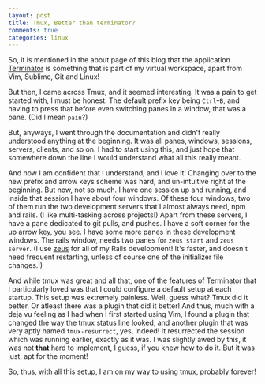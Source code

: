 ```yaml
---
layout: post
title: Tmux, Better than terminator?
comments: true
categories: linux
---
```


So, it is mentioned in the about page of this blog that the application [Terminator]() is something that is part of my virtual workspace, apart from Vim, Sublime, Git and Linux!

But then, I came across Tmux, and it seemed interesting. It was a pain to get started with, I must be honest. The default prefix key being `Ctrl+B`, and having to press that before even switching panes in a window, that was a pane. (Did I mean `pain`?)

But, anyways, I went through the documentation and didn't really understood anything at the beginning. It was all panes, windows, sessions, servers, clients, and so on. I had to start using this, and just hope that somewhere down the line I would understand what all this really meant.

And now I am confident that I understand, and I love it! Changing over to the new prefix and arrow keys scheme was hard, and un-intuitive right at the beginning. But now, not so much. I have one session up and running, and inside that session I have about four windows. Of these four windows, two of them run the two development servers that I almost always need, npm and rails. (I like multi-tasking across projects!) Apart from these servers, I have a pane dedicated to git pulls, and pushes. I have a soft corner for the up arrow key, you see. I have some more panes in these development windows. The rails window, needs two panes for `zeus start` and `zeus server`. (I use [zeus](http://github.com/burke/zeus) for all of my Rails development! It's faster, and doesn't need frequent restarting, unless of course one of the initializer file changes.!)

And while tmux was great and all that, one of the features of Terminator that I particularly loved was that I could configure a default setup at each startup. This setup was extremely painless. Well, guess what? Tmux did it better. Or atleast there was a plugin that did it better! And thus, much with a deja vu feeling as I had when I first started using Vim, I found a plugin that changed the way the tmux status line looked, and another plugin that was very aptly named `tmux-resurrect`, yes, indeed! It resurrected the session which was running earlier, exactly as it was. I was slightly awed by this, it was not **that** hard to implement, I guess, if you knew how to do it. But it was just, apt for the moment!

So, thus, with all this setup, I am on my way to using tmux, probably forever!
